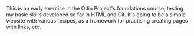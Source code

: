 This is an early exercise in the Odin Project's foundations course,
testing my basic skills developed so far in HTML and Git.
It's going to be a simple website with various recipes, as a framework
for practising creating pages with links, etc.
